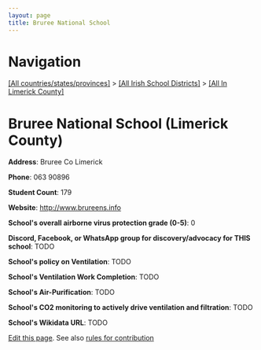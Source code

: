 ```yaml
---
layout: page
title: Bruree National School
---
```

# Navigation

[[All countries/states/provinces]](../../..) > [[All Irish School Districts]](../..) > [[All In Limerick County]](..)

# Bruree National School (Limerick County)

**Address**: Bruree Co Limerick

**Phone**: 063 90896

**Student Count**: 179

**Website**: <http://www.brureens.info>

**School's overall airborne virus protection grade (0-5)**: 0

**Discord, Facebook, or WhatsApp group for discovery/advocacy for THIS school**: TODO

**School's policy on Ventilation**: TODO

**School's Ventilation Work Completion**: TODO

**School's Air-Purification**: TODO

**School's CO2 monitoring to actively drive ventilation and filtration**: TODO

**School's Wikidata URL**: TODO


[Edit this page](https://github.com/ventilate-schools/Ireland/edit/main/./Limerick_County/Bruree_National_School.md). See also [rules for contribution](../../../contribution-rules/)